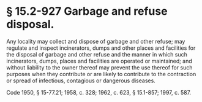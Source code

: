 # § 15.2-927 Garbage and refuse disposal.

<p>Any locality may collect and dispose of garbage and other refuse; may regulate and inspect incinerators, dumps and other places and facilities for the disposal of garbage and other refuse and the manner in which such incinerators, dumps, places and facilities are operated or maintained; and without liability to the owner thereof may prevent the use thereof for such purposes when they contribute or are likely to contribute to the contraction or spread of infectious, contagious or dangerous diseases.</p><p>Code 1950, § 15-77.21; 1958, c. 328; 1962, c. 623, § 15.1-857; 1997, c. 587.</p>